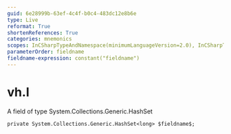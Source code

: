 ```yaml
---
guid: 6e28999b-63ef-4c4f-b0c4-483dc12e8b6e
type: Live
reformat: True
shortenReferences: True
categories: mnemonics
scopes: InCSharpTypeAndNamespace(minimumLanguageVersion=2.0), InCSharpTypeMember(minimumLanguageVersion=2.0)
parameterOrder: fieldname
fieldname-expression: constant("fieldname")
---
```


# vh.l

A field of type System.Collections.Generic.HashSet<long>

```
private System.Collections.Generic.HashSet<long> $fieldname$;
```
